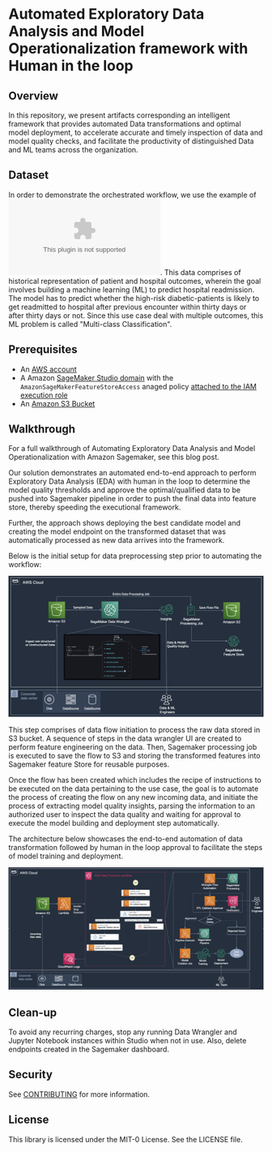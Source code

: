 # Automated Exploratory Data Analysis and Model Operationalization framework with Human in the loop

## Overview

In this repository, we present artifacts corresponding an intelligent framework that provides automated Data transformations and optimal model deployment, to accelerate accurate and timely inspection of data and model quality checks, and facilitate the productivity of distinguished Data and ML teams across the organization.

## Dataset

In order to demonstrate the orchestrated workflow, we use the example of ![Patient Diabetic Readmission Dataset](https://github.com/aws-samples/automated-exploratory-data-with-model-operationalization/blob/main/Dataset/HealthcareDiabeticReadmission.csv). This data comprises of historical representation of patient and hospital outcomes, wherein the goal involves building a machine learning (ML) to predict hospital readmission. The model has to predict whether the high-risk diabetic-patients is likely to get readmitted to hospital after previous encounter within thirty days or after thirty days or not. Since this use case deal with multiple outcomes, this ML problem is called "Multi-class Classification". 


## Prerequisites

* An [AWS account](https://portal.aws.amazon.com/billing/signup/resume&client_id=signup)
* A Amazon [SageMaker Studio domain](https://docs.aws.amazon.com/sagemaker/latest/dg/onboard-quick-start.html) with the `AmazonSageMakerFeatureStoreAccess` anaged policy [attached to the IAM execution role](https://docs.aws.amazon.com/IAM/latest/UserGuide/access_policies_manage-attach-detach.html#add-policies-console)
* An [Amazon S3 Bucket](https://docs.aws.amazon.com/AmazonS3/latest/userguide/create-bucket-overview.html)


## Walkthrough

For a full walkthrough of Automating Exploratory Data Analysis and Model Operationalization with Amazon Sagemaker, see this blog post. 

Our solution demonstrates an automated end-to-end approach to perform Exploratory Data Analysis (EDA) with human in the loop to determine the model quality thresholds and approve the optimal/qualified data to be pushed into Sagemaker pipeline in order to push the final data into feature store, thereby speeding the executional framework. 

Further, the approach shows deploying the best candidate model and creating the model endpoint on the transformed dataset that was automatically processed as new data arrives into the framework.


Below is the initial setup for data preprocessing step prior to automating the workflow:

![dataops.png](https://github.com/aws-samples/automated-exploratory-data-with-model-operationalization/blob/main/Images/dataops.png)



This step comprises of data flow initiation to process the raw data stored in S3 bucket. A sequence of steps in the data wrangler UI are created to perform feature engineering on the data. Then, Sagemaker processing job is executed to save the flow to S3 and storing the transformed features into Sagemaker feature Store for reusable purposes.

Once the flow has been created which includes the recipe of instructions to be executed on the data pertaining to the use case, the goal is to automate the process of creating the flow on any new incoming data, and initiate the process of extracting model quality insights, parsing the information to an authorized user to inspect the data quality and waiting for approval to execute the model building and deployment step automatically.  

The architecture below showcases the end-to-end automation of data transformation followed by human in the loop approval to facilitate the steps of model training and deployment. 

![stepfunction.png](https://github.com/aws-samples/automated-exploratory-data-with-model-operationalization/blob/main/Images/stepfunction.png)

## Clean-up

To avoid any recurring charges, stop any running Data Wrangler and Jupyter Notebook instances within Studio when not in use. Also, delete endpoints created in the Sagemaker dashboard. 

## Security

See [CONTRIBUTING](CONTRIBUTING.md#security-issue-notifications) for more information.

## License

This library is licensed under the MIT-0 License. See the LICENSE file.

